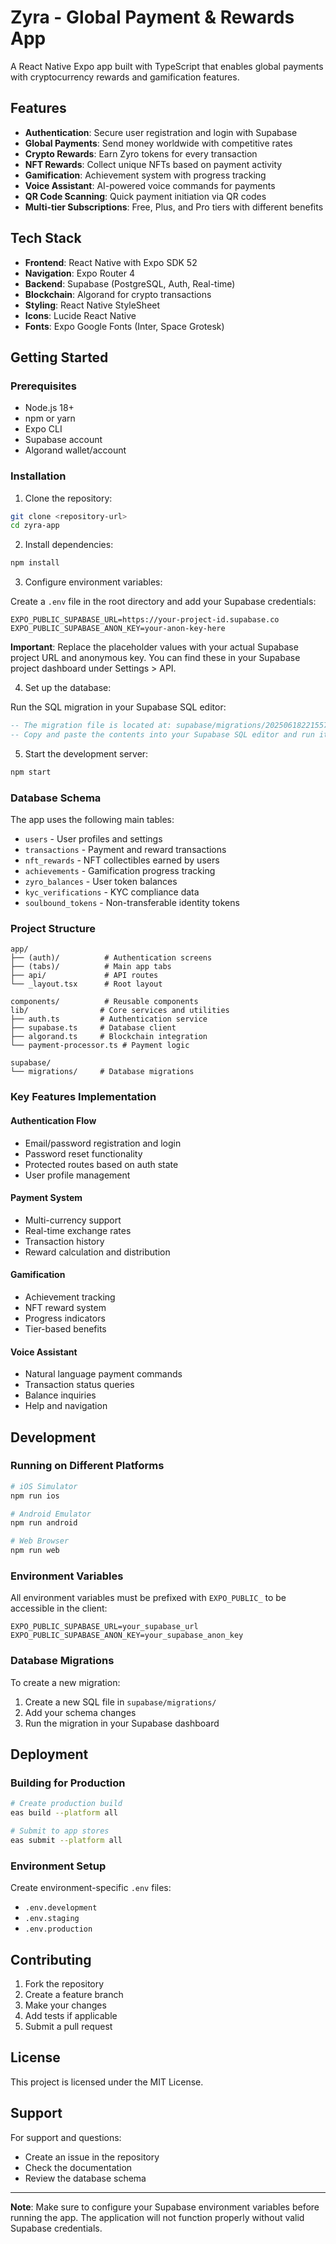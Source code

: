 # Zyra - Global Payment & Rewards App

A React Native Expo app built with TypeScript that enables global payments with cryptocurrency rewards and gamification features.

## Features

- **Authentication**: Secure user registration and login with Supabase
- **Global Payments**: Send money worldwide with competitive rates
- **Crypto Rewards**: Earn Zyro tokens for every transaction
- **NFT Rewards**: Collect unique NFTs based on payment activity
- **Gamification**: Achievement system with progress tracking
- **Voice Assistant**: AI-powered voice commands for payments
- **QR Code Scanning**: Quick payment initiation via QR codes
- **Multi-tier Subscriptions**: Free, Plus, and Pro tiers with different benefits

## Tech Stack

- **Frontend**: React Native with Expo SDK 52
- **Navigation**: Expo Router 4
- **Backend**: Supabase (PostgreSQL, Auth, Real-time)
- **Blockchain**: Algorand for crypto transactions
- **Styling**: React Native StyleSheet
- **Icons**: Lucide React Native
- **Fonts**: Expo Google Fonts (Inter, Space Grotesk)

## Getting Started

### Prerequisites

- Node.js 18+ 
- npm or yarn
- Expo CLI
- Supabase account
- Algorand wallet/account

### Installation

1. Clone the repository:
```bash
git clone <repository-url>
cd zyra-app
```

2. Install dependencies:
```bash
npm install
```

3. Configure environment variables:

Create a `.env` file in the root directory and add your Supabase credentials:

```env
EXPO_PUBLIC_SUPABASE_URL=https://your-project-id.supabase.co
EXPO_PUBLIC_SUPABASE_ANON_KEY=your-anon-key-here
```

**Important**: Replace the placeholder values with your actual Supabase project URL and anonymous key. You can find these in your Supabase project dashboard under Settings > API.

4. Set up the database:

Run the SQL migration in your Supabase SQL editor:
```sql
-- The migration file is located at: supabase/migrations/20250618221557_fading_swamp.sql
-- Copy and paste the contents into your Supabase SQL editor and run it
```

5. Start the development server:
```bash
npm start
```

### Database Schema

The app uses the following main tables:
- `users` - User profiles and settings
- `transactions` - Payment and reward transactions
- `nft_rewards` - NFT collectibles earned by users
- `achievements` - Gamification progress tracking
- `zyro_balances` - User token balances
- `kyc_verifications` - KYC compliance data
- `soulbound_tokens` - Non-transferable identity tokens

### Project Structure

```
app/
├── (auth)/          # Authentication screens
├── (tabs)/          # Main app tabs
├── api/             # API routes
└── _layout.tsx      # Root layout

components/          # Reusable components
lib/                # Core services and utilities
├── auth.ts         # Authentication service
├── supabase.ts     # Database client
├── algorand.ts     # Blockchain integration
└── payment-processor.ts # Payment logic

supabase/
└── migrations/     # Database migrations
```

### Key Features Implementation

#### Authentication Flow
- Email/password registration and login
- Password reset functionality
- Protected routes based on auth state
- User profile management

#### Payment System
- Multi-currency support
- Real-time exchange rates
- Transaction history
- Reward calculation and distribution

#### Gamification
- Achievement tracking
- NFT reward system
- Progress indicators
- Tier-based benefits

#### Voice Assistant
- Natural language payment commands
- Transaction status queries
- Balance inquiries
- Help and navigation

## Development

### Running on Different Platforms

```bash
# iOS Simulator
npm run ios

# Android Emulator  
npm run android

# Web Browser
npm run web
```

### Environment Variables

All environment variables must be prefixed with `EXPO_PUBLIC_` to be accessible in the client:

```env
EXPO_PUBLIC_SUPABASE_URL=your_supabase_url
EXPO_PUBLIC_SUPABASE_ANON_KEY=your_supabase_anon_key
```

### Database Migrations

To create a new migration:
1. Create a new SQL file in `supabase/migrations/`
2. Add your schema changes
3. Run the migration in your Supabase dashboard

## Deployment

### Building for Production

```bash
# Create production build
eas build --platform all

# Submit to app stores
eas submit --platform all
```

### Environment Setup

Create environment-specific `.env` files:
- `.env.development`
- `.env.staging` 
- `.env.production`

## Contributing

1. Fork the repository
2. Create a feature branch
3. Make your changes
4. Add tests if applicable
5. Submit a pull request

## License

This project is licensed under the MIT License.

## Support

For support and questions:
- Create an issue in the repository
- Check the documentation
- Review the database schema

---

**Note**: Make sure to configure your Supabase environment variables before running the app. The application will not function properly without valid Supabase credentials.